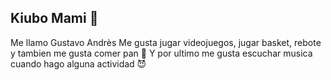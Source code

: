 ## Kiubo Mami 🥵
Me llamo Gustavo Andrès
Me gusta jugar videojuegos, jugar basket, rebote y tambien me gusta comer pan 🤑
Y por ultimo me gusta escuchar musica cuando hago alguna actividad 😈 
